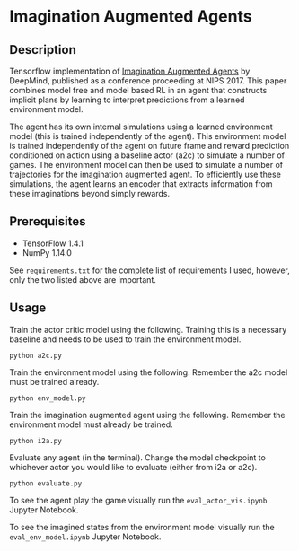 # Imagination Augmented Agents

## Description
Tensorflow implementation of [Imagination Augmented
Agents]('https://arxiv.org/abs/1707.06203') by DeepMind, published as a
conference proceeding at NIPS 2017. This paper combines model free and model
based RL in an agent that constructs implicit plans by learning to interpret
predictions from a learned environment model.

The agent has its own internal simulations using a learned environment model
(this is trained independently of the agent). This environment model is trained
independently of the agent on future frame and reward prediction conditioned on
action using a baseline actor (a2c) to simulate a number of
games. The environment model can then be used to simulate a number of
trajectories for the imagination augmented agent. To efficiently use these
simulations, the agent learns an encoder that extracts information from these
imaginations beyond simply rewards.

## Prerequisites
- TensorFlow 1.4.1
- NumPy 1.14.0

See `requirements.txt` for the complete list of requirements I used, however, only the two
listed above are important.

## Usage
Train the actor critic model using the following. Training this is a necessary
baseline and needs to be used to train the environment model.
```
python a2c.py
```

Train the environment model using the following. Remember the a2c model must be
trained already.
```
python env_model.py
```

Train the imagination augmented agent using the following. Remember the
environment model must already be trained. 
```
python i2a.py
```

Evaluate any agent (in the terminal). Change the model checkpoint to whichever
actor you would like to evaluate (either from i2a or a2c). 
```
python evaluate.py
```

To see the agent play the game visually run the `eval_actor_vis.ipynb` Jupyter
Notebook.

To see the imagined states from the environment model visually run the
`eval_env_model.ipynb` Jupyter Notebook.
